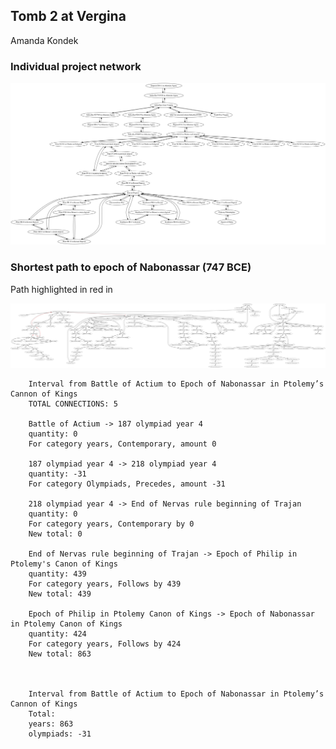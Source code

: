 ## Tomb 2 at Vergina

Amanda Kondek


### Individual project network

[![network](kondek.png) ](kondek.png)


### Shortest path to epoch of Nabonassar (747 BCE)

Path highlighted in red in

[![network](actium.png) ](actium.png)

        Interval from Battle of Actium to Epoch of Nabonassar in Ptolemy’s Cannon of Kings
        TOTAL CONNECTIONS: 5

        Battle of Actium -> 187 olympiad year 4
        quantity: 0
        For category years, Contemporary, amount 0

        187 olympiad year 4 -> 218 olympiad year 4
        quantity: -31
        For category Olympiads, Precedes, amount -31

        218 olympiad year 4 -> End of Nervas rule beginning of Trajan
        quantity: 0
        For category years, Contemporary by 0
        New total: 0

        End of Nervas rule beginning of Trajan -> Epoch of Philip in Ptolemy's Canon of Kings
        quantity: 439
        For category years, Follows by 439
        New total: 439

        Epoch of Philip in Ptolemy Canon of Kings -> Epoch of Nabonassar in Ptolemy Canon of Kings
        quantity: 424
        For category years, Follows by 424
        New total: 863



        Interval from Battle of Actium to Epoch of Nabonassar in Ptolemy’s Cannon of Kings
        Total:
        years: 863
        olympiads: -31
